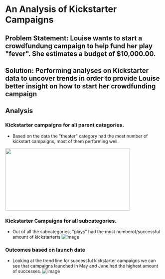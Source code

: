 # An Analysis of Kickstarter Campaigns
Problem Statement: Louise wants to start a crowdfundung campaign to help fund her play "fever". She estimates a budget of $10,000.00.
---
Solution: Performing analyses on Kickstarter data to uncover trends in order to provide Louise better insight on how to start her crowdfunding campaign
---
## Analysis
### Kickstarter campaigns for all parent categories. 
* Based on the data the "theater" category had the most number of kickstart campaigns, most of them performing well.
<img src="https://user-images.githubusercontent.com/67936161/87256785-79e69500-c44a-11ea-98f8-0ead0b4f0b32.png" width="400" height="200" />

### Kickstarter Campaigns for all subcategories.
* Out of all the subcategories, "plays" had the most numberof/successful amount of kickstarterts
![image](https://user-images.githubusercontent.com/67936161/87257180-8ddfc600-c44d-11ea-915a-8d1ed69f2c2b.png)

### Outcomes based on launch date
* Looking at the trend line for successful kickstarter campaigns we can see that campaigns launched in May and June had the highest amount of successes.
![image](https://user-images.githubusercontent.com/67936161/87257283-aac8c900-c44e-11ea-886b-9d6e75f4dd7f.png)
